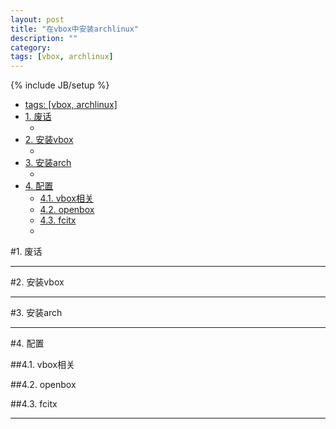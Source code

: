 ```yaml
---
layout: post
title: "在vbox中安装archlinux"
description: ""
category: 
tags: [vbox, archlinux]
---
```

{% include JB/setup %}

  - [tags: [vbox, archlinux]](#tags-vbox-archlinux)
- [1. 废话](#1-废话)
  - [](#)
- [2. 安装vbox](#2-安装vbox)
  - [](#-1)
- [3. 安装arch](#3-安装arch)
  - [](#-2)
- [4. 配置](#4-配置)
  - [4.1. vbox相关](#41-vbox相关)
  - [4.2. openbox](#42-openbox)
  - [4.3. fcitx](#43-fcitx)
  - [](#-3)


#1. 废话

---

#2. 安装vbox

---

#3. 安装arch

---

#4. 配置

##4.1. vbox相关

##4.2. openbox

##4.3. fcitx

---
